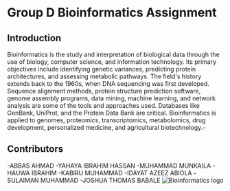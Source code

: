 # Group D Bioinformatics Assignment
## Introduction
Bioinformatics is the study and interpretation of biological data through the use of biology, computer science, and information technology. Its primary objectives include identifying genetic variances, predicting protein architectures, and assessing metabolic pathways. The field's history extends back to the 1960s, when DNA sequencing was first developed. Sequence alignment methods, protein structure prediction software, genome assembly programs, data mining, machine learning, and network analysis are some of the tools and approaches used. Databases like GenBank, UniProt, and the Protein Data Bank are critical. Bioinformatics is applied to genomes, proteomics, transcriptomics, metabolomics, drug development, personalized medicine, and agricultural biotechnology.-
## Contributors
-ABBAS AHMAD
-YAHAYA IBRAHIM HASSAN
-MUHAMMAD MUNKAILA
-HAUWA IBRAHIM
-KABIRU MUHAMMAD
-IDAYAT AZEEZ ABIOLA
-SULAIMAN MUHAMMAD
-JOSHUA THOMAS BABALE
![Bioinformatics logo]()
